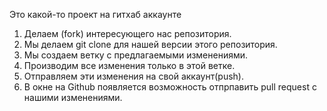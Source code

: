 Это какой-то проект на гитхаб аккаунте


1. Делаем (fork) интересующего нас репозитория.
2. Мы делаем git clone для нашей версии этого репозитория.
3. Мы создаем ветку с предлагаемыми изменениями.
4. Производим все изменения только в этой ветке.
5. Отправляем эти изменения на свой аккаунт(push).
6. В окне на Github появляется возможность отпрпавить pull request с нашими изменениями.